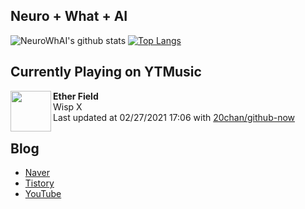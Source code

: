 ## Neuro + What + AI

![NeuroWhAI's github stats](https://github-readme-stats.vercel.app/api?username=neurowhai&count_private=true&show_icons=true)
[![Top Langs](https://github-readme-stats.vercel.app/api/top-langs/?username=neurowhai&layout=compact)](https://github.com/anuraghazra/github-readme-stats)

## Currently Playing on YTMusic

[<img align="left" height="65" src="https://lh3.googleusercontent.com/ezFxgTV7RBC3EQ-bDRMokLXooy9BjTzaPKU_WluV3gpSsiSPMenZmJi1CpmKZR5BnkydPNMwI7HTG6E">](https://music.youtube.com/channel/UCzemmV5YXT0Uh1HuR-Gz7oQ)

**Ether Field**  
Wisp X  
Last updated at 02/27/2021 17:06 with [20chan/github-now](https://github.com/20chan/github-now)

## Blog

- [Naver](http://blog.naver.com/neurowhai)
- [Tistory](http://neurowhai.tistory.com/)
- [YouTube](https://www.youtube.com/channel/UCB_v1xU6laBHOeH6z4L-Mtw)
